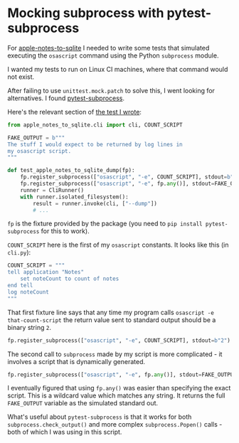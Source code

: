 # Mocking subprocess with pytest-subprocess

For [apple-notes-to-sqlite](https://github.com/dogsheep/apple-notes-to-sqlite) I needed to write some tests that simulated executing the `osascript` command using the Python `subprocess` module.

I wanted my tests to run on Linux CI machines, where that command would not exist.

After failing to use `unittest.mock.patch` to solve this, I went looking for alternatives. I found [pytest-subprocess](https://pypi.org/project/pytest-subprocess/).

Here's the relevant section of [the test I wrote](https://github.com/dogsheep/apple-notes-to-sqlite/blob/0.1/tests/test_apple_notes_to_sqlite.py):

```python
from apple_notes_to_sqlite.cli import cli, COUNT_SCRIPT

FAKE_OUTPUT = b"""
The stuff I would expect to be returned by log lines in
my osascript script.
"""

def test_apple_notes_to_sqlite_dump(fp):
    fp.register_subprocess(["osascript", "-e", COUNT_SCRIPT], stdout=b"2")
    fp.register_subprocess(["osascript", "-e", fp.any()], stdout=FAKE_OUTPUT)
    runner = CliRunner()
    with runner.isolated_filesystem():
        result = runner.invoke(cli, ["--dump"])
        # ...
```
`fp` is the fixture provided by the package (you need to `pip install pytest-subprocess` for this to work).

`COUNT_SCRIPT` here is the first of my `osascript` constants. It looks like this (in `cli.py`):

```python
COUNT_SCRIPT = """
tell application "Notes"
    set noteCount to count of notes
end tell
log noteCount
"""
```
That first fixture line says that any time my program calls `osascript -e that-count-script` the return value sent to standard output should be a binary string `2`.

```python
fp.register_subprocess(["osascript", "-e", COUNT_SCRIPT], stdout=b"2")
```

The second call to `subprocess` made by my script is more complicated - it involves a script that is dynamically generated.

```python
fp.register_subprocess(["osascript", "-e", fp.any()], stdout=FAKE_OUTPUT)
```

I eventually figured that using `fp.any()` was easier than specifying the exact script. This is a wildcard value which matches any string. It returns the full `FAKE_OUTPUT` variable as the simulated standard out.

What's useful about `pytest-subprocess` is that it works for both `subprocess.check_output()` and more complex `subprocess.Popen()` calls - both of which I was using in this script.
